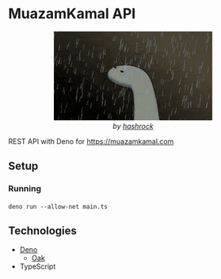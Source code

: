 # MuazamKamal API

<p align="center">
  <img src="https://github.com/denolib/animated-deno-logo/raw/master/deno-rect-24fps.gif"></img>
  <br>
  <i>by <a href="https://hashrock.studio.design/" target="_blank">hashrock</a></i>
</p>

REST API with Deno for https://muazamkamal.com

## Setup

### Running

`deno run --allow-net main.ts`

## Technologies

* [Deno](https://deno.land/)
  * [Oak](https://github.com/oakserver/oak)
* TypeScript
